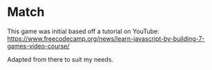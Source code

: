 # Match

This game was initial based off a tutorial on YouTube: https://www.freecodecamp.org/news/learn-javascript-by-building-7-games-video-course/

Adapted from there to suit my needs.
